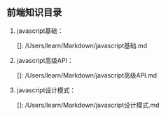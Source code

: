 ## 前端知识目录

1. javascript基础：

   []: /Users/learn/Markdown/javascript基础.md

2. javascript高级API：

   []: /Users/learn/Markdown/javascript高级API.md

3. javascript设计模式：

   []: /Users/learn/Markdown/javascript设计模式.md

